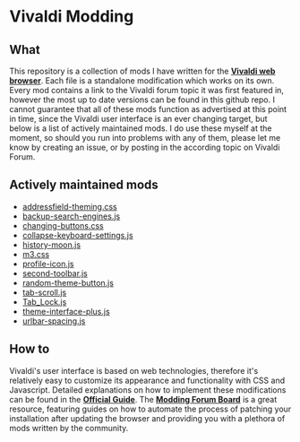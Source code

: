 # Vivaldi Modding

## What

This repository is a collection of mods I have written for the
[**Vivaldi web browser**][1]. Each file is a standalone modification which works
on its own. Every mod contains a link to the Vivaldi forum topic it was first
featured in, however the most up to date versions can be found in this github
repo. I cannot guarantee that all of these mods function as advertised at this
point in time, since the Vivaldi user interface is an ever changing target, but
below is a list of actively maintained mods. I do use these myself at the
moment, so should you run into problems with any of them, please let me know by
creating an issue, or by posting in the according topic on Vivaldi Forum.

## Actively maintained mods

* [addressfield-theming.css](addressfield-theming.css)
* [backup-search-engines.js](backup-searchengines.js)
* [changing-buttons.css](changing-buttons.css)
* [collapse-keyboard-settings.js](collapse-keyboard-settings.js)
* [history-moon.js](history-moon.js)
* [m3.css](m3.css)
* [profile-icon.js](profile-icon.js)
* [second-toolbar.js](second-toolbar.js)
* [random-theme-button.js](random-theme-button.js)
* [tab-scroll.js](tab-scroll.js)
* [Tab_Lock.js](Tab_Lock.js)
* [theme-interface-plus.js](theme-interface-plus.js)
* [urlbar-spacing.js](urlbar-spacing.js)

## How to

Vivaldi's user interface is based on web technologies, therefore it's relatively
easy to customize its appearance and functionality with CSS and Javascript.
Detailed explanations on how to implement these modifications can be found in
the [**Official Guide**][2]. The [**Modding Forum Board**][3] is a great
resource, featuring guides on how to automate the process of patching your
installation after updating the browser and providing you with a plethora of
mods written by the community.

[1]: https://vivaldi.com/
[2]: https://forum.vivaldi.net/topic/10549/modding-vivaldi/
[3]: https://forum.vivaldi.net/category/52/modifications/

